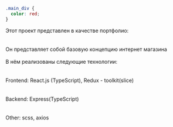```css
.main_div {
  color: red;
}
```

<div class="main_div">Этот проект представлен в качестве портфолио:<div><br></br>
Он представляет собой базовую концепцию интернет магазина <br></br>
<div>В нём реализованы следующие технологии:</div>
<br></br>
<div>Frontend: React.js (TypeScript), Redux - toolkit(slice)</div>
<br></br>
<div>Backend: Express(TypeScript)</div>
<br></br>
<div>Other: scss, axios</div>
